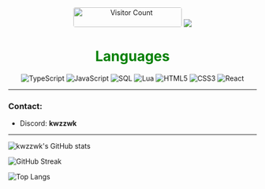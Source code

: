<div align="center">
  <img 
    src="https://komarev.com/ghpvc/?username=kwzzwk&color=green" 
    alt="Visitor Count" 
    style="border-radius: 4px; height: 40px; width: 220px;"
  />
  <a href="https://github.com/testaustime/">
    <img src="http://github-readme-testaustime.vercel.app/api/testaustime?username=kwzzwk"/>
</a>
</div>



<div align="center">
  <h1 align="center" style="color: green;">Languages</h1>

  <img alt="TypeScript" src="https://img.shields.io/badge/TypeScript-007ACC?style=for-the-badge&logo=typescript&logoColor=white">
  <img alt="JavaScript" src="https://img.shields.io/badge/JavaScript-323330?style=for-the-badge&logo=javascript&logoColor=F7DF1E">
  <img alt="SQL" src="https://img.shields.io/badge/SQL-336791?style=for-the-badge&logo=postgresql&logoColor=white">
  <img alt="Lua" src="https://img.shields.io/badge/Lua-2C2D72?style=for-the-badge&logo=lua&logoColor=white">
  <img alt="HTML5" src="https://img.shields.io/badge/HTML5-E34F26?style=for-the-badge&logo=html5&logoColor=white">
  <img alt="CSS3" src="https://img.shields.io/badge/CSS3-1572B6?style=for-the-badge&logo=css3&logoColor=white">
  <img alt="React" src="https://img.shields.io/badge/React-61DAFB?style=for-the-badge&logo=react&logoColor=white">
</div>

---

### Contact:
   - Discord: **kwzzwk**

---

![kwzzwk's GitHub stats](https://github-readme-stats.vercel.app/api?username=kwzzwk&show_icons=true&theme=tokyonight)

![GitHub Streak](https://github-readme-streak-stats.herokuapp.com/?user=kwzzwk&theme=tokyonight)

![Top Langs](https://github-readme-stats.vercel.app/api/top-langs/?username=kwzzwk&layout=compact&theme=tokyonight)
